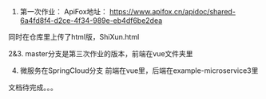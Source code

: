 

1. 第一次作业： ApiFox地址： https://www.apifox.cn/apidoc/shared-6a4fd8f4-d2ce-4f34-989e-eb4df6be2dea

同时在仓库里上传了html版，ShiXun.html

2&3. master分支是第三次作业的版本，前端在vue文件夹里

4. 微服务在SpringCloud分支 
前端在vue里，后端在example-microservice3里

文档待完成。。。
